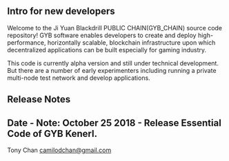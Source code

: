 Intro for new developers
------------------------
Welcome to the Ji Yuan Blackdrill PUBLIC CHAIN(GYB_CHAIN) source code repository! GYB software enables developers to create and deploy high-performance, horizontally scalable, blockchain infrastructure upon which decentralized applications can be built especially for gaming industry.

This code is currently alpha version and still under technical development. But there are a number of early experimenters including running a private multi-node test network and develop applications.

Release Notes
-----------------
Date - Note: October 25 2018 - Release Essential Code of GYB Kenerl.
------------------------------------------------------------------------


Tony Chan 
camilodchan@gmail.com